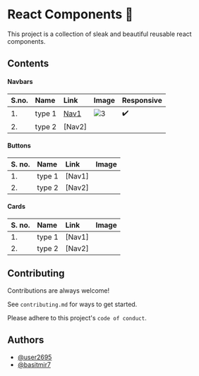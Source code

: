 # React Components 🚀

This project is a collection of sleak and beautiful reusable react components.



## Contents 

#### Navbars

| S.no.| Name     | Link        | Image          | Responsive
| :----| :------- |:---------- | :--------      | :-------
|  1.  |  type 1  | [Nav1](https://user-images.githubusercontent.com/53275443/174329236-99061a14-3118-4698-af7f-e7e56c17f886.gif)  | ![3](https://user-images.githubusercontent.com/53275443/174640983-70556e49-4dcf-4757-9d1e-3038eaad6eae.png) | :heavy_check_mark:
|  2.  |  type 2  | [Nav2]      |


#### Buttons

| S. no. | Name     | Link        | Image 
| :----- | :------- | :---------- | :------
|  1.    | type 1   | [Nav1]      |
|  2.    | type 2   | [Nav2]      |



#### Cards

| S. no. | Name     | Link        |  Image
| :----- | :------- | :---------- |  :-----
|  1.    | type 1   | [Nav1]      |
|  2.    | type 2   | [Nav2]      |



## Contributing

Contributions are always welcome!

See `contributing.md` for ways to get started.

Please adhere to this project's `code of conduct`.

## Authors

- [@user2695](https://www.github.com/user2695)
- [@basitmir7](https://www.github.com/basitmir7)
